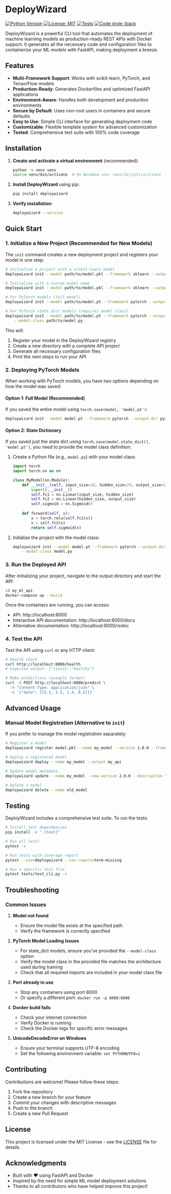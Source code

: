 # DeployWizard

[![Python Version](https://img.shields.io/badge/python-3.9%2B-blue.svg)](https://www.python.org/downloads/)
[![License: MIT](https://img.shields.io/badge/License-MIT-yellow.svg)](https://opensource.org/licenses/MIT)
[![Tests](https://github.com/hemantsirsat/deploywizard/actions/workflows/tests.yml/badge.svg)](https://github.com/hemantsirsat/deploywizard/actions/workflows/tests.yml)
[![Code style: black](https://img.shields.io/badge/code%20style-black-000000.svg)](https://github.com/psf/black)

DeployWizard is a powerful CLI tool that automates the deployment of machine learning models as production-ready REST APIs with Docker support. It generates all the necessary code and configuration files to containerize your ML models with FastAPI, making deployment a breeze.

## Features

- **Multi-Framework Support**: Works with scikit-learn, PyTorch, and TensorFlow models
- **Production-Ready**: Generates Dockerfiles and optimized FastAPI applications
- **Environment-Aware**: Handles both development and production environments
- **Secure by Default**: Uses non-root users in containers and secure defaults
- **Easy to Use**: Simple CLI interface for generating deployment code
- **Customizable**: Flexible template system for advanced customization
- **Tested**: Comprehensive test suite with 100% code coverage

## Installation

1. **Create and activate a virtual environment** (recommended):
   ```bash
   python -m venv venv
   source venv/bin/activate  # On Windows use: venv\Scripts\activate
   ```

2. **Install DeployWizard** using pip:
   ```bash
   pip install deploywizard
   ```

3. **Verify installation**:
   ```bash
   deploywizard --version
   ```

## Quick Start

### 1. Initialize a New Project (Recommended for New Models)

The `init` command creates a new deployment project and registers your model in one step:

```bash
# Initialize a project with a scikit-learn model
deploywizard init --model path/to/model.pkl --framework sklearn --output-dir my_ml_api

# Initialize with a custom model name
deploywizard init --model path/to/model.pkl --framework sklearn --output-dir my_ml_api --name my_model

# For PyTorch models (full model)
deploywizard init --model path/to/model.pt --framework pytorch --output-dir pytorch_api

# For PyTorch state_dict models (requires model class)
deploywizard init --model path/to/model.pt --framework pytorch --output-dir pytorch_api \
    --model-class path/to/model.py
```

This will:
1. Register your model in the DeployWizard registry
2. Create a new directory with a complete API project
3. Generate all necessary configuration files
4. Print the next steps to run your API

### 2. Deploying PyTorch Models

When working with PyTorch models, you have two options depending on how the model was saved:

#### Option 1: Full Model (Recommended)
If you saved the entire model using `torch.save(model, 'model.pt')`:
```bash
deploywizard init --model model.pt --framework pytorch --output-dir pytorch_api
```

#### Option 2: State Dictionary
If you saved just the state dict using `torch.save(model.state_dict(), 'model.pt')`, you need to provide the model class definition:

1. Create a Python file (e.g., `model.py`) with your model class:
   ```python
   import torch
   import torch.nn as nn
   
   class MyModel(nn.Module):
       def __init__(self, input_size=10, hidden_size=20, output_size=1):
           super().__init__()
           self.fc1 = nn.Linear(input_size, hidden_size)
           self.fc2 = nn.Linear(hidden_size, output_size)
           self.sigmoid = nn.Sigmoid()
       
       def forward(self, x):
           x = torch.relu(self.fc1(x))
           x = self.fc2(x)
           return self.sigmoid(x)
   ```

2. Initialize the project with the model class:
   ```bash
   deploywizard init --model model.pt --framework pytorch --output-dir pytorch_api \
       --model-class model.py
   ```

### 3. Run the Deployed API

After initializing your project, navigate to the output directory and start the API:

```bash
cd my_ml_api
docker-compose up --build
```

Once the containers are running, you can access:
- API: http://localhost:8000
- Interactive API documentation: http://localhost:8000/docs
- Alternative documentation: http://localhost:8000/redoc

### 4. Test the API

Test the API using `curl` or any HTTP client:

```bash
# Health check
curl http://localhost:8000/health
# Expected output: {"status":"healthy"}

# Make predictions (example format)
curl -X POST http://localhost:8000/predict \
  -H "Content-Type: application/json" \
  -d '{"data": [[5.1, 3.5, 1.4, 0.2]]}'
```

## Advanced Usage

### Manual Model Registration (Alternative to `init`)

If you prefer to manage the model registration separately:

```bash
# Register a model
deploywizard register model.pkl --name my_model --version 1.0.0 --framework sklearn

# Deploy a registered model
deploywizard deploy --name my_model --output my_api

# Update model metadata
deploywizard update --name my_model --new-version 2.0.0 --description "Improved model"

# Delete a model
deploywizard delete --name old_model
```

## Testing

DeployWizard includes a comprehensive test suite. To run the tests:

```bash
# Install test dependencies
pip install -e ".[test]"

# Run all tests
pytest -v

# Run tests with coverage report
pytest --cov=deploywizard --cov-report=term-missing

# Run a specific test file
pytest tests/test_cli.py -v
```

## Troubleshooting

### Common Issues

1. **Model not found**
   - Ensure the model file exists at the specified path
   - Verify the framework is correctly specified

2. **PyTorch Model Loading Issues**
   - For state_dict models, ensure you've provided the `--model-class` option
   - Verify the model class in the provided file matches the architecture used during training
   - Check that all required imports are included in your model class file

3. **Port already in use**
   - Stop any containers using port 8000
   - Or specify a different port: `docker run -p 8080:8000`

4. **Docker build fails**
   - Check your internet connection
   - Verify Docker is running
   - Check the Docker logs for specific error messages

5. **UnicodeDecodeError on Windows**
   - Ensure your terminal supports UTF-8 encoding
   - Set the following environment variable: `set PYTHONUTF8=1`

## Contributing

Contributions are welcome! Please follow these steps:

1. Fork the repository
2. Create a new branch for your feature
3. Commit your changes with descriptive messages
4. Push to the branch
5. Create a new Pull Request

## License

This project is licensed under the MIT License - see the [LICENSE](LICENSE) file for details.

## Acknowledgments

- Built with ❤️ using FastAPI and Docker
- Inspired by the need for simple ML model deployment solutions
- Thanks to all contributors who have helped improve this project!
